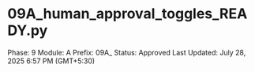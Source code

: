 # 09A_human_approval_toggles_READY.py

Phase: 9
Module: A
Prefix: 09A_
Status: Approved
Last Updated: July 28, 2025 6:57 PM (GMT+5:30)

